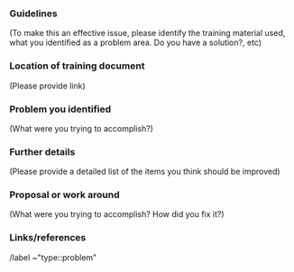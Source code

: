 ### Guidelines
(To make this an effective issue, please identify the training material used, what you identified as a problem area. Do you have a solution?, etc)


### Location of training document
(Please provide link)


### Problem you identified
(What were you trying to accomplish?)


### Further details
(Please provide a detailed list of the items you think should be improved)


### Proposal or work around
(What were you trying to accomplish? How did you fix it?)


### Links/references


/label ~"type::problem"
